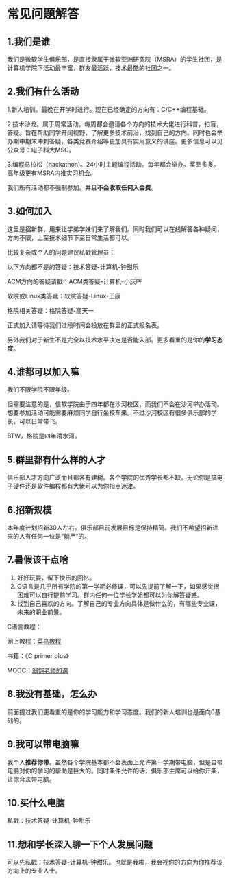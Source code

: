 # 常见问题解答

## 1.我们是谁

我们是微软学生俱乐部，是直接隶属于微软亚洲研究院（MSRA）的学生社团，是计算机学院下活动最丰富，群友最活跃，技术最酷的社团之一。

## 2.我们有什么活动

1.新人培训。最晚在开学时进行。现在已经确定的方向有：C/C++编程基础。

2.技术沙龙。属于周常活动。每周都会邀请各个方向的技术大佬进行科普，扫盲，答疑。旨在帮助同学开阔视野，了解更多技术前沿，找到自己的方向。同时也会举办期中期末冲刺答疑，各类竞赛介绍等更加具有实用意义的讲座。更多信息可以见公众号：电子科大MSC。

3.编程马拉松（hackathon)。24小时主题编程活动。每年都会举办。奖品多多。高年级更有MSRA内推实习机会。

我们所有活动都不强制参加。并且**不会收取任何入会费**。

## 3.如何加入

这里是招新群，用来让学弟学妹们来了解我们。同时我们可以在线解答各种疑问，方向不限，上至技术细节下至日常生活都可以。

比较复杂或个人的问题建议私戳管理员：

以下方向都不是的答疑：技术答疑-计算机-钟甜乐

ACM方向的答疑请戳：ACM类答疑-计算机-小灰晖

软院或Linux类答疑：软院答疑-Linux-王康

格院相关答疑：格院答疑-高天一

正式加入请等待我们过段时间会投放在群里的正式报名表。

另外我们对于新生不是完全以技术水平决定是否能入部。更多看重的是你的**学习态度**。

## 4.谁都可以加入嘛

我们不限学院不限年级。

但需要注意的是，信软学院由于四年都在沙河校区，而我们不会在沙河举办活动。想要参加活动可能需要麻烦同学自行坐校车来。不过沙河校区有很多俱乐部的学长，可以日常带飞。

BTW，格院是四年清水河。

## 5.群里都有什么样的人才

俱乐部人才方向广泛而且都各有建树。各个学院的优秀学长都不缺。无论你是搞电子硬件还是软件编程都有大佬可以为你指点迷津。

## 6.招新规模

本年度计划招新30人左右。俱乐部目前发展目标是保持精简。我们不希望招新进来的人有任何一位是“躺尸”的。

## 7.暑假该干点啥

1. 好好玩耍，留下快乐的回忆。
2. C语言是几乎所有学院的第一学期必修课，可以先提前了解一下，如果感觉很困难可以自行提前学习。群内任何一位学长学姐都可以为你解答疑惑。
3. 找到自己喜欢的方向。了解自己的专业方向具体是做什么的，有哪些专业课，未来的职业前景。

C语言教程：

网上教程：[菜鸟教程](https://www.runoob.com/cprogramming/c-tutorial.html)

书籍：《C primer plus》

MOOC：[翁恺老师的课](https://www.bilibili.com/video/av15267247?from=search&seid=15768591982690098283)

## 8.我没有基础，怎么办

前面提过我们更看重的是你的学习能力和学习态度。我们的新人培训也是面向0基础的。

## 9.我可以带电脑嘛

我个人**推荐你带**。虽然各个学院基本都不会表面上允许第一学期带电脑，但是自带电脑对你的学习的帮助是巨大的。同时条件允许的话，俱乐部主席可以给你开条，让你合法带电脑。

## 10.买什么电脑

私戳：技术答疑-计算机-钟甜乐

## 11.想和学长深入聊一下个人发展问题

可以先私戳：技术答疑-计算机-钟甜乐。也就是我啦，我会视你的方向为你推荐该方向上的专业人士。
